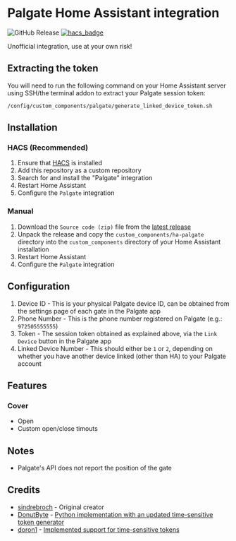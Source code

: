 # Palgate Home Assistant integration

![GitHub Release](https://img.shields.io/github/v/release/ShonP40/ha-palgate?style=flat-square)
[![hacs_badge](https://img.shields.io/badge/HACS-Custom-41BDF5.svg)](https://github.com/hacs/integration)

Unofficial integration, use at your own risk!

## Extracting the token
You will need to run the following command on your Home Assistant server using SSH/the terminal addon to extract your Palgate session token:

```shell
/config/custom_components/palgate/generate_linked_device_token.sh
```

## Installation

### HACS (Recommended)

1. Ensure that [HACS](https://hacs.xyz/) is installed
2. Add this repository as a custom repository
3. Search for and install the "Palgate" integration
4. Restart Home Assistant
5. Configure the `Palgate` integration

### Manual

1. Download the `Source code (zip)` file from the [latest release](https://github.com/ShonP40/ha-palgate/releases/latest)
2. Unpack the release and copy the `custom_components/ha-palgate` directory into the `custom_components` directory of your Home Assistant installation
3. Restart Home Assistant
4. Configure the `Palgate` integration

## Configuration

1. Device ID - This is your physical Palgate device ID, can be obtained from the settings page of each gate in the Palgate app
2. Phone Number - This is the phone number registered on Palgate (e.g.: `972505555555`)
3. Token - The session token obtained as explained above, via the `Link Device` button in the Palgate app
4. Linked Device Number - This should either be `1` or `2`, depending on whether you have another device linked (other than HA) to your Palgate account

## Features
### Cover
- Open
- Custom open/close timouts

## Notes
- Palgate's API does not report the position of the gate

## Credits
- [sindrebroch](https://github.com/sindrebroch) - Original creator
- [DonutByte](https://github.com/DonutByte) - [Python implementation with an updated time-sensitive token generator](https://github.com/DonutByte/pylgate)
- [doron1](https://github.com/doron1) - [Implemented support for time-sensitive tokens](https://github.com/ShonP40/ha-palgate/pull/4)
